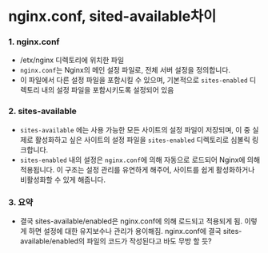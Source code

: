# nginx.conf, sited-available차이

### 1. nginx.conf

- /etx/nginx 디렉토리에 위치한 파일
- `nginx.conf`는 Nginx의 메인 설정 파일로, 전체 서버 설정을 정의합니다. 
- 이 파일에서 다른 설정 파일을 포함시킬 수 있으며, 기본적으로 `sites-enabled` 디렉토리 내의 설정 파일을 포함시키도록 설정되어 있음

### 2. sites-available

- `sites-available` 에는 사용 가능한 모든 사이트의 설정 파일이 저장되며, 이 중 실제로 활성화하고 싶은 사이트의 설정 파일을 `sites-enabled` 디렉토리로 심볼릭 링크합니다. 
- `sites-enabled` 내의 설정은 `nginx.conf`에 의해 자동으로 로드되어 Nginx에 의해 적용됩니다. 이 구조는 설정 관리를 유연하게 해주어, 사이트를 쉽게 활성화하거나 비활성화할 수 있게 해줍니다.



### 3. 요약

- 결국 sites-available/enabled은 nginx.conf에 의해 로드되고 적용되게 됨. 이렇게 하면 설정에 대한 유지보수나 관리가 용이해짐. nginx.conf에 결국 sites-available/enabled의 파일의 코드가 작성된다고 바도 무방 할 듯?
